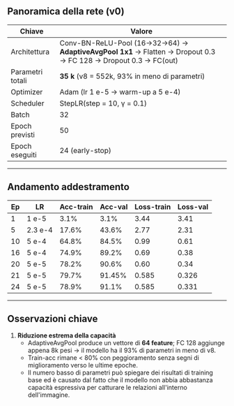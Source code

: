 ## Panoramica della rete (v0)

| Chiave | Valore |
|--------|--------|
| Architettura | Conv-BN-ReLU-Pool (16→32→64) → **AdaptiveAvgPool 1x1** → Flatten → Dropout 0.3 → FC 128 → Dropout 0.3 → FC(out) |
| Parametri totali | **35 k** (v8 = 552k, 93% in meno di parametri) |
| Optimizer | Adam (lr 1 e-5 → warm-up a 5 e-4) |
| Scheduler | StepLR(step = 10, γ = 0.1) |
| Batch | 32 |
| Epoch previsti | 50 |
| Epoch eseguiti | 24 (early-stop) |

---

## Andamento addestramento

| Ep | LR | Acc-train | Acc-val | Loss-train | Loss-val |
|----|----|-----------|---------|------------|----------|
| 1 | 1 e-5 | 3.1% | 3.1% | 3.44 | 3.41 |
| 5 | 2.3 e-4 | 17.6% | 43.6% | 2.77 | 2.31 |
| 10| 5 e-4  | 64.8% | 84.5% | 0.99 | 0.61 |
| 16| 5 e-4  | 74.9% | 89.2% | 0.69 | 0.38 |
| 20| 5 e-5  | 78.2% | 90.6% | 0.60 | 0.34 |
| 21| 5 e-5  | 79.7% | 91.45% | 0.585 | 0.326 |
| 24| 5 e-5  | 78.9% | 91.1% | 0.585 | 0.331 |

---

## Osservazioni chiave

1. **Riduzione estrema della capacità**  
    - AdaptiveAvgPool produce un vettore di **64 feature**; FC 128 aggiunge appena 8k pesi → il modello ha il 93% di parametri in meno di v8.  
    - Train-acc rimane < 80% con peggioramento senza segni di miglioramento verso le ultime epoche.
    - Il numero basso di parametri può spiegare dei risultati di training base ed è causato dal fatto che il modello non abbia abbastanza capacità espressiva per catturare le relazioni all'interno dell'immagine.

